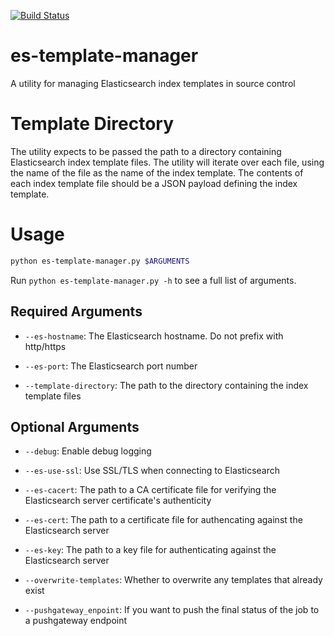 [![Build Status](https://travis-ci.com/accorvin/es-template-manager.png)](https://travis-ci.com/accorvin/es-template-manager)

# es-template-manager
A utility for managing Elasticsearch index templates in source control

# Template Directory

The utility expects to be passed the path to a directory containing
Elasticsearch index template files. The utility will iterate over each
file, using the name of the file as the name of the index template. The
contents of each index template file should be a JSON payload defining the
index template.

# Usage

```bash
python es-template-manager.py $ARGUMENTS
```

Run `python es-template-manager.py -h` to see a full list of arguments.

## Required Arguments

  * `--es-hostname`: The Elasticsearch hostname. Do not prefix with http/https

  * `--es-port`: The Elasticsearch port number

  * `--template-directory`: The path to the directory containing the index
    template files

## Optional Arguments

  * `--debug`: Enable debug logging

  * `--es-use-ssl`: Use SSL/TLS when connecting to Elasticsearch

  * `--es-cacert`: The path to a CA certificate file for verifying the
    Elasticsearch server certificate's authenticity

  * `--es-cert`: The path to a certificate file for authencating against the
    Elasticsearch server

  * `--es-key`: The path to a key file for authenticating against the
    Elasticsearch server

  * `--overwrite-templates`: Whether to overwrite any templates that already
    exist

  * `--pushgateway_enpoint`: If you want to push the final status of the job
    to a pushgateway endpoint
